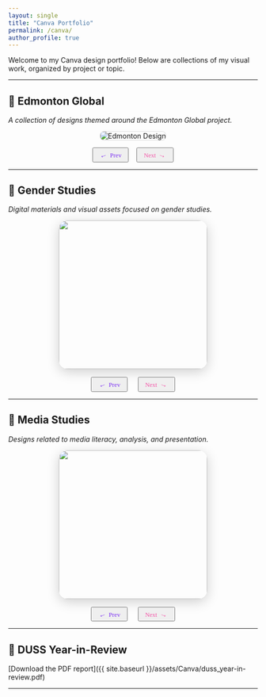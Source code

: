 ```yaml
---
layout: single
title: "Canva Portfolio"
permalink: /canva/
author_profile: true
---
```


Welcome to my Canva design portfolio! Below are collections of my visual work, organized by project or topic.

---

## 📁 Edmonton Global

_A collection of designs themed around the Edmonton Global project._

<div style="text-align: center; margin: 1em 0;">
  <img id="edmonton-slide" src="" alt="Edmonton Design" style="max-height: 400px; width: auto; border: 1px solid #ddd; border-radius: 8px;">
</div>

<div style="display: flex; justify-content: center; align-items: center; gap: 1rem; margin: 1em 0;">
  <button onclick="edmontonCarouselPrev()" class="carousel-btn" aria-label="Previous" style="padding: 0.3em 1em; font-size: 0.9em;">
    <span style="font-size: 1.2em; display: inline-block; transform: rotate(-20deg); color: #7b2ff2;">&#8592;</span>
    <span style="font-family: 'Brush Script MT', cursive; font-size: 1em; color: #7b2ff2; margin-left: 0.2em;">Prev</span>
  </button>

  <button onclick="edmontonCarouselNext()" class="carousel-btn" aria-label="Next" style="padding: 0.3em 1em; font-size: 0.9em;">
    <span style="font-family: 'Brush Script MT', cursive; font-size: 1em; color: #f357a8; margin-right: 0.2em;">Next</span>
    <span style="font-size: 1.2em; display: inline-block; transform: rotate(20deg); color: #f357a8;">&#8594;</span>
  </button>
</div>

<script>
  const edmontonImages = [
    {% assign folder = "assets/Canva/Edmonton Global" %}
    {% for file in site.static_files %}
      {% if file.path contains folder %}
        {% if file.extname == ".png" or file.extname == ".jpg" or file.extname == ".jpeg" %}
          "{{ site.baseurl }}{{ file.path }}",
        {% endif %}
      {% endif %}
    {% endfor %}
  ];

  let edmontonIndex = 0;

  function showEdmontonSlide(index) {
    const img = document.getElementById('edmonton-slide');
    if (img && edmontonImages.length > 0) {
      img.src = edmontonImages[index];
    }
  }

  function edmontonCarouselPrev() {
    edmontonIndex = (edmontonIndex - 1 + edmontonImages.length) % edmontonImages.length;
    showEdmontonSlide(edmontonIndex);
  }

  function edmontonCarouselNext() {
    edmontonIndex = (edmontonIndex + 1) % edmontonImages.length;
    showEdmontonSlide(edmontonIndex);
  }

  // Initialize on page load
  document.addEventListener("DOMContentLoaded", () => {
    showEdmontonSlide(edmontonIndex);
  });
</script>
---

## 📁 Gender Studies

_Digital materials and visual assets focused on gender studies._

<div id="gender-studies-carousel" style="max-width: 800px; margin: 0 auto; text-align: center;">
   <img id="gender-carousel-image" src="{{ site.baseurl }}/assets/Canva/Gender Studies/1.png" width="300" style="border-radius: 18px; box-shadow: 0 6px 24px rgba(0,0,0,0.18); transition: box-shadow 0.3s, transform 0.3s;" />
   <div style="margin-top: 1rem; display: flex; justify-content: center; gap: 1.5em;">
      <button onclick="genderCarouselPrev()" class="carousel-btn" aria-label="Previous" style="padding: 0.3em 1em; font-size: 0.9em;">
         <span style="font-size: 1.2em; display: inline-block; transform: rotate(-20deg); color: #7b2ff2;">&#8592;</span>
         <span style="font-family: 'Brush Script MT', cursive; font-size: 1em; color: #7b2ff2; margin-left: 0.2em;">Prev</span>
      </button>
      <button onclick="genderCarouselNext()" class="carousel-btn" aria-label="Next" style="padding: 0.3em 1em; font-size: 0.9em;">
         <span style="font-family: 'Brush Script MT', cursive; font-size: 1em; color: #f357a8; margin-right: 0.2em;">Next</span>
         <span style="font-size: 1.2em; display: inline-block; transform: rotate(20deg); color: #f357a8;">&#8594;</span>
      </button>
   </div>
</div>
<script>
   // All images from Canva/Gender Studies
   const genderCarouselImages = [
    {% assign folder = "assets/Canva/Gender Studies" %}
    {% for file in site.static_files %}
      {% if file.path contains folder %}
        {% if file.extname == ".png" or file.extname == ".jpg" or file.extname == ".jpeg" %}
          "{{ site.baseurl }}{{ file.path }}",
        {% endif %}
      {% endif %}
    {% endfor %}
   ];
   let genderCarouselIndex = 0;
   function updateGenderCarousel() {
      document.getElementById('gender-carousel-image').src = genderCarouselImages[genderCarouselIndex];
   }
   function genderCarouselPrev() {
      genderCarouselIndex = (genderCarouselIndex - 1 + genderCarouselImages.length) % genderCarouselImages.length;
      updateGenderCarousel();
   }
   function genderCarouselNext() {
      genderCarouselIndex = (genderCarouselIndex + 1) % genderCarouselImages.length;
      updateGenderCarousel();
   }
</script>

---

## 📁 Media Studies

_Designs related to media literacy, analysis, and presentation._

<div id="media-studies-carousel" style="max-width: 800px; margin: 0 auto; text-align: center;">
   <img id="media-carousel-image" src="{{ site.baseurl }}/assets/Canva/Media Studies/Collage_C LIT 352.png" width="300" style="border-radius: 18px; box-shadow: 0 6px 24px rgba(0,0,0,0.18); transition: box-shadow 0.3s, transform 0.3s;" />
   <div style="margin-top: 1rem; display: flex; justify-content: center; gap: 1.5em;">
      <button onclick="mediaCarouselPrev()" class="carousel-btn" aria-label="Previous" style="padding: 0.3em 1em; font-size: 0.9em;">
         <span style="font-size: 1.2em; display: inline-block; transform: rotate(-20deg); color: #7b2ff2;">&#8592;</span>
         <span style="font-family: 'Brush Script MT', cursive; font-size: 1em; color: #7b2ff2; margin-left: 0.2em;">Prev</span>
      </button>
      <button onclick="mediaCarouselNext()" class="carousel-btn" aria-label="Next" style="padding: 0.3em 1em; font-size: 0.9em;">
         <span style="font-family: 'Brush Script MT', cursive; font-size: 1em; color: #f357a8; margin-right: 0.2em;">Next</span>
         <span style="font-size: 1.2em; display: inline-block; transform: rotate(20deg); color: #f357a8;">&#8594;</span>
      </button>
   </div>
</div>
<script>
const mediaCarouselImages = [
    {% assign folder = "assets/Canva/Media Studies/Learn Ukrainian_MST 210" %}
    {% for file in site.static_files %}
      {% if file.path contains folder %}
        {% if file.extname == ".png" or file.extname == ".jpg" or file.extname == ".jpeg" %}
          "{{ site.baseurl }}{{ file.path }}",
        {% endif %}
      {% endif %}
    {% endfor %},
      {% assign folder = "assets/Canva/Media Studies/" %}
    {% for file in site.static_files %}
      {% if file.path contains folder %}
        {% if file.extname == ".png" or file.extname == ".jpg" or file.extname == ".jpeg" %}
          "{{ site.baseurl }}{{ file.path }}",
        {% endif %}
      {% endif %}
    {% endfor %}
   ];
   let mediaCarouselIndex = 0;
   function updateMediaCarousel() {
      document.getElementById('media-carousel-image').src = mediaCarouselImages[mediaCarouselIndex];
   }
   function mediaCarouselPrev() {
      mediaCarouselIndex = (mediaCarouselIndex - 1 + mediaCarouselImages.length) % mediaCarouselImages.length;
      updateMediaCarousel();
   }
   function mediaCarouselNext() {
      mediaCarouselIndex = (mediaCarouselIndex + 1) % mediaCarouselImages.length;
      updateMediaCarousel();
   }
</script>

---

## 📄 DUSS Year-in-Review

[Download the PDF report]({{ site.baseurl }}/assets/Canva/duss_year-in-review.pdf)

---
